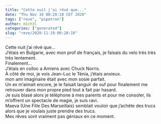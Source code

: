 ```yaml
---
title: "Cette nuit j’ai rêvé que..."
date: "Thu Nov 19 00:28:18 CET 2020"
tags: ["reve", "pipotron"]
author: m1ch3l
categories: ["generated"]
slug: "reve/2020-11-19-00:28:18"
---
```


Cette nuit j’ai rêvé que...<br>
J’étais en Bulgarie, avec mon prof de français, je faisais du velo très très très lentement.<br>
Finalement...<br>
J’étais en colloc a Amiens avec Chuck Norris.<br>
À côté de moi, je vois Jean-Luc le Ténia, j’étais anxieux.<br>
mon ami imaginaire était avec mon sosie parfait.<br>
Un ex m’aimait encore, je le faisait languir de ouf pour finalement me retrouver dans mon propre pied tout à fait par hasard.<br>
Je suis blasé alors je téléphone à mes parents et pour me consoler, ils m’offrent un spectacle de magie, je suis ravi.<br>
Maeva (Une Fille Des Marseillais) semblait vouloir que j’achète des trucs alors que je voulais juste prendre des trucs.<br>
Mes rêves sont vraiment pas géniaux en ce moment.<br>
